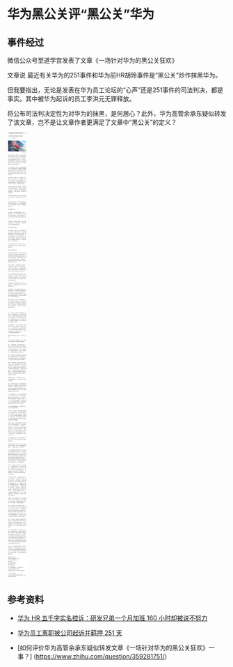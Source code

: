 # 华为黑公关评“黑公关”华为
## 事件经过

微信公众号至道学宫发表了文章《一场针对华为的黑公关狂欢》

文章说 最近有关华为的251事件和华为前HR胡玲事件是“黑公关”炒作抹黑华为。

但我要指出，无论是发表在华为员工论坛的“心声”还是251事件的司法判决，都是事实。其中被华为起诉的员工李洪元无罪释放。

将公布司法判决定性为对华为的抹黑，是何居心？此外，华为高管余承东疑似转发了该文章，岂不是让文章作者更满足了文章中“黑公关”的定义？

![](./images/1.jpg)

## 参考资料
- [华为 HR 五千字实名控诉：研发兄弟一个月加班 160 小时却被说不努力](https://anti-wawei.icu/events/%E5%8D%8E%E4%B8%BA%20HR%20%E4%BA%94%E5%8D%83%E5%AD%97%E5%AE%9E%E5%90%8D%E6%8E%A7%E8%AF%89%EF%BC%9A%E7%A0%94%E5%8F%91%E5%85%84%E5%BC%9F%E4%B8%80%E4%B8%AA%E6%9C%88%E5%8A%A0%E7%8F%AD%20160%20%E5%B0%8F%E6%97%B6%E5%8D%B4%E8%A2%AB%E8%AF%B4%E4%B8%8D%E5%8A%AA%E5%8A%9B/)
- [华为员工离职被公司起诉并羁押 251 天](https://anti-wawei.icu/events/%E5%8D%8E%E4%B8%BA%E5%91%98%E5%B7%A5%E7%A6%BB%E8%81%8C%E8%A2%AB%E5%85%AC%E5%8F%B8%E8%B5%B7%E8%AF%89%E5%B9%B6%E7%BE%81%E6%8A%BC%20251%20%E5%A4%A9/)

- [如何评价华为高管余承东疑似转发文章《一场针对华为的黑公关狂欢》一事？] (https://www.zhihu.com/question/359281751/)